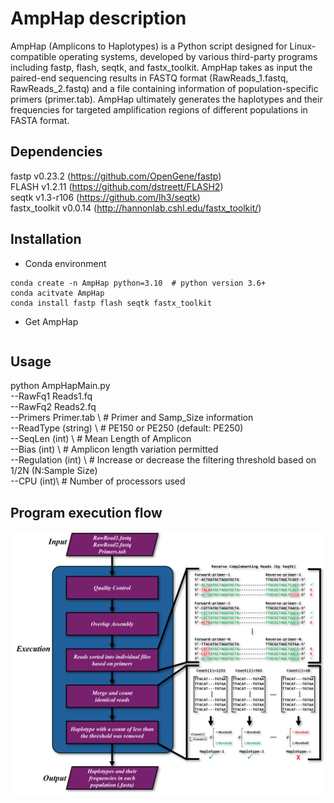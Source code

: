 # AmpHap description
AmpHap (Amplicons to Haplotypes) is a Python script designed for Linux-compatible operating systems, developed by various third-party programs including fastp, flash, seqtk, and fastx_toolkit. AmpHap takes as input the paired-end sequencing results in FASTQ format (RawReads_1.fastq, RawReads_2.fastq) and a file containing information of population-specific primers (primer.tab). AmpHap ultimately generates the haplotypes and their frequencies for targeted amplification regions of different populations in FASTA format.


## Dependencies
fastp v0.23.2 (https://github.com/OpenGene/fastp)    
FLASH v1.2.11 (https://github.com/dstreett/FLASH2)    
seqtk v1.3-r106 (https://github.com/lh3/seqtk)    
fastx_toolkit v0.0.14 (http://hannonlab.cshl.edu/fastx_toolkit/)    

## Installation
- Conda environment    
```
conda create -n AmpHap python=3.10  # python version 3.6+
conda acitvate AmpHap
conda install fastp flash seqtk fastx_toolkit
```
- Get AmpHap
```

```


## Usage
python AmpHapMain.py    
--RawFq1 Reads1.fq \
                     --RawFq2 Reads2.fq \
                     --Primers Primer.tab \ # Primer and Samp_Size information    
                     --ReadType (string) \ # PE150 or PE250 (default: PE250)     
                     --SeqLen (int) \ # Mean Length of Amplicon      
                     --Bias (int) \ # Amplicon length variation permitted      
                     --Regulation (int) \ # Increase or decrease the filtering threshold based on 1/2N (N:Sample Size)      
                     --CPU (int)\ # Number of processors used      
                     

## Program execution flow
![image execution flow](https://github.com/RoderickNi/AmpHap/blob/main/Program_execution_flow.png)


